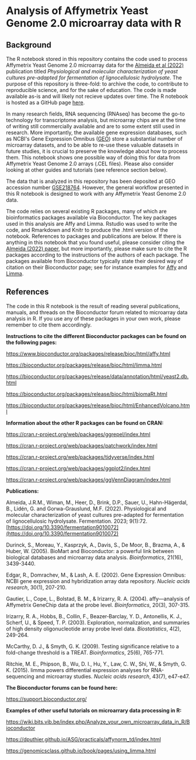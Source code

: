 # Analysis of Affymetrix Yeast Genome 2.0 microarray data with R

## Background
The R notebook stored in this repository contains the code used to process Affymetrix Yeast Genome 2.0 microarray data for the [Almeida et al (2022)](https://doi.org/10.3390/fermentation9010072) publication titled *Physiological and molecular characterization of yeast cultures pre-adapted for fermentation of lignocellulosic hydrolysate*. The purpose of this repository is three-fold: to archive the code, to contribute to reproducible science, and for the sake of education.  The code is made available as-is and will likely not recieve updates over time. The R notebook is hosted as a GitHub page [here](https://microbialengineeringgrouptmb.github.io/Analysis-of-Affymetrix-Yeast-Genome-2.0-microarray-data-with-R/). 

In many research fields, RNA sequencing (RNAseq) has become the go-to technology for transcriptome analysis, but microarray chips are at the time of writing still commercially available and are to some extent still used in research. More importantly, the available gene expression databases, such as NCBI's Gene Expression Omnibus ([GEO](https://www.ncbi.nlm.nih.gov/geo/)) store a substantial number of microarray datasets, and to be able to re-use these valuable datasets in future studies, it is crucial to preserve the knowledge about how to process them. This notebook shows one possible way of doing this for data from Affymetrix Yeast Genome 2.0 arrays (.CEL files). Please also consider looking at other guides and tutorials (see reference section below).

The data that is analyzed in this repository has been deposited at GEO accession number [GSE218764](https://www.ncbi.nlm.nih.gov/geo/query/acc.cgi?acc=GSE218764). However, the general workflow presented in this R notebook is designed to work with any Affymetrix Yeast Genome 2.0 data.

The code relies on several existing R packages, many of which are bioinformatics packages available via Bioconductor. The key packages used in this analysis are Affy and Limma. Rstudio was used to write the code, and Rmarkdown and Knitr to produce the .html version of the notebook. References to packages and publications are below. If there is anything in this notebook that you found useful, please consider citing the [Almeida (2022) paper](https://doi.org/10.3390/fermentation9010072), but more importantly, please make sure to cite the R packages according to the instructions of the authors of each package. The packages available from Bioconductor typically state their desired way of citation on their Bioconductor page; see for instance examples for [Affy](https://www.bioconductor.org/packages/release/bioc/html/affy.html) and [Limma](https://bioconductor.org/packages/release/bioc/html/limma.html).  

## References
The code in this R notebook is the result of reading several publications, manuals, and threads on the Bioconductor forum related to microarray data analysis in R. If you use any of these packages in your own work, please remember to cite them accordingly. <br>

**Instructions to cite the different Bioconductor packages can be found on the following pages:**

https://www.bioconductor.org/packages/release/bioc/html/affy.html

https://bioconductor.org/packages/release/bioc/html/limma.html

https://bioconductor.org/packages/release/data/annotation/html/yeast2.db.html

https://bioconductor.org/packages/release/bioc/html/biomaRt.html

https://bioconductor.org/packages/release/bioc/html/EnhancedVolcano.html

**Information about the other R packages can be found on CRAN:**

https://cran.r-project.org/web/packages/ggrepel/index.html

https://cran.r-project.org/web/packages/patchwork/index.html

https://cran.r-project.org/web/packages/tidyverse/index.html

https://cran.r-project.org/web/packages/ggplot2/index.html

https://cran.r-project.org/web/packages/ggVennDiagram/index.html

**Publications:** 

Almeida, J.R.M., Wiman, M., Heer, D., Brink, D.P., Sauer, U., Hahn-Hägerdal, B., Lidén, G. and Gorwa-Grauslund, M.F. (2022). Physiological and molecular characterization of yeast cultures pre-adapted for fermentation of lignocellulosic hydrolysate. Fermentation. 2023; 9(1):72. [https://doi.org/10.3390/fermentation9010072](https://doi.org/10.3390/fermentation9010072)

Durinck, S., Moreau, Y., Kasprzyk, A., Davis, S., De Moor, B., Brazma, A., & Huber, W. (2005). BioMart and Bioconductor: a powerful link between biological databases and microarray data analysis. *Bioinformatics*, 21(16), 3439-3440.

Edgar, R., Domrachev, M., & Lash, A. E. (2002). Gene Expression Omnibus: NCBI gene expression and hybridization array data repository. *Nucleic acids research*, 30(1), 207-210.

Gautier, L., Cope, L., Bolstad, B. M., & Irizarry, R. A. (2004). affy—analysis of Affymetrix GeneChip data at the probe level. *Bioinformatics*, 20(3), 307-315.

Irizarry, R. A., Hobbs, B., Collin, F., Beazer‐Barclay, Y. D., Antonellis, K. J., Scherf, U., & Speed, T. P. (2003). Exploration, normalization, and summaries of high density oligonucleotide array probe level data. *Biostatistics*, 4(2), 249-264.

McCarthy, D. J., & Smyth, G. K. (2009). Testing significance relative to a fold-change threshold is a TREAT. *Bioinformatics*, 25(6), 765-771.

Ritchie, M. E., Phipson, B., Wu, D. I., Hu, Y., Law, C. W., Shi, W., & Smyth, G. K. (2015). limma powers differential expression analyses for RNA-sequencing and microarray studies. *Nucleic acids research*, 43(7), e47-e47.

**The Bioconductor forums can be found here:** 

https://support.bioconductor.org/

**Examples of other useful tutorials on microarrary data processing in R:**

https://wiki.bits.vib.be/index.php/Analyze_your_own_microarray_data_in_R/Bioconductor

https://dputhier.github.io/ASG/practicals/affynorm_td/index.html

https://genomicsclass.github.io/book/pages/using_limma.html
